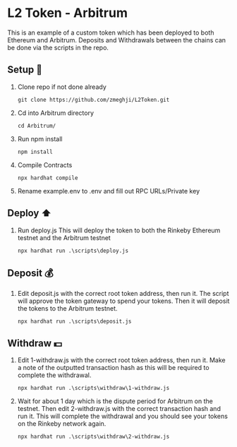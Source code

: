 # L2 Token - Arbitrum
This is an example of a custom token which has been deployed to both Ethereum and Arbitrum. Deposits and Withdrawals between the chains can be done via the scripts in the repo.

## Setup 🔧
1. Clone repo if not done already
   ```
   git clone https://github.com/zmeghji/L2Token.git
   ```
2. Cd into Arbitrum directory
   ```
   cd Arbitrum/
   ```
3. Run npm install 
    ```
    npm install
    ```
4. Compile Contracts
    ```
    npx hardhat compile
    ```
5. Rename example.env to .env and fill out RPC URLs/Private key

## Deploy ⬆️

1. Run deploy.js This will deploy the token to both the Rinkeby Ethereum testnet and the Arbitrum testnet
    ```
    npx hardhat run .\scripts\deploy.js
    ```
## Deposit 💰
1. Edit deposit.js with the correct root token address, then run it. The script will approve the token gateway to spend your tokens. Then it will deposit the tokens to the Arbitrum testnet.
    ```
    npx hardhat run .\scripts\deposit.js
    ```

## Withdraw 💵
1. Edit 1-withdraw.js with the correct root token address, then run it. Make a note of the outputted transaction hash as this will be required to complete the withdrawal.
    ```
    npx hardhat run .\scripts\withdraw\1-withdraw.js
    ```
2. Wait for about 1 day which is the dispute period for Arbitrum on the testnet. Then edit 2-withdraw.js with the correct transaction hash and run it. This will complete the withdrawal and you should see your tokens on the Rinkeby network again.
    ```
    npx hardhat run .\scripts\withdraw\2-withdraw.js
    ```